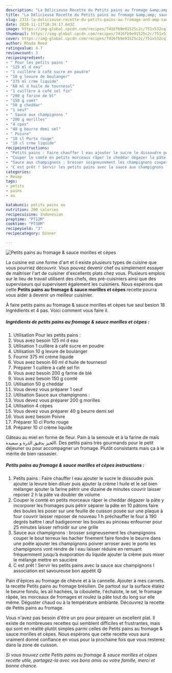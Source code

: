 ```yaml
---
description: "La Délicieuse Recette du Petits pains au fromage &amp;amp; sauce morilles et cèpes"
title: "La Délicieuse Recette du Petits pains au fromage &amp;amp; sauce morilles et cèpes"
slug: 2331-la-delicieuse-recette-du-petits-pains-au-fromage-and-amp-sauce-morilles-et-cepes
date: 2020-11-11T10:34:17.643Z
image: https://img-global.cpcdn.com/recipes/7416fb9e91525c2c/751x532cq70/petits-pains-au-fromage-sauce-morilles-et-cepes-photo-principale-de-la-recette.jpg
thumbnail: https://img-global.cpcdn.com/recipes/7416fb9e91525c2c/751x532cq70/petits-pains-au-fromage-sauce-morilles-et-cepes-photo-principale-de-la-recette.jpg
cover: https://img-global.cpcdn.com/recipes/7416fb9e91525c2c/751x532cq70/petits-pains-au-fromage-sauce-morilles-et-cepes-photo-principale-de-la-recette.jpg
author: Rhoda Reed
ratingvalue: 4.7
reviewcount: 3
recipeingredient:
- " Pour les petits pains "
- "125 ml d eau"
- "1 cuillère à café sucre en poudre"
- "10 g levure de boulanger"
- "375 ml crme liquide"
- "60 ml d huile de tournesol"
- "1 cuillère à café sel fin"
- "200 g farine de bl"
- "150 g comt"
- "50 g cheddar"
- "1 oeuf"
- " Sauce aux champignons "
- "200 g morilles"
- "4 cpes"
- "40 g beurre demi sel"
- " Poivre"
- "10 cl Porto rouge"
- "10 cl crme liquide"
recipeinstructions:
- "Petits pains : Faire chauffer l eau ajouter le sucre le dissoudre puis ajouter la levure bien diluer puis ajouter la crème l huile et le sel bien mélanger ajouter la farine pétrir une dizaine de minutes couvrir laisser reposer 2 h la pâte va doubler de volume"
- "Couper le comté en petits morceaux râper le cheddar dégazer la pâte y incorporer les fromages puis pétrir séparer la pâte en 10 pâtons faire des boules les poser sur une feuille de cuisson posée sur une plaque à four couvrir laisser reposer de nouveau 1 h préchauffer le four à 190 degrés battre l œuf badigeonner les boules au pinceau enfourner pour 25 minutes laisser refroidir sur une grille"
- "Sauce aux champignons : brosser soigneusement les champignons couper le bout terreux les hacher finement faire fondre le beurre dans une poêle ajouter les champignons poivrer arroser avec le porto les champignons vont rendre de l eau laisser réduire en remuant fréquemment jusqu’à évaporation du liquide ajouter la crème puis mixer le mélange mettre en saucière"
- "C est prêt ! Servir les petits pains avec la sauce aux champignons l association est savoureuse bon appétit 😋"
categories:
- Resep
tags:
- petits
- pains
- au

katakunci: petits pains au 
nutrition: 200 calories
recipecuisine: Indonesian
preptime: "PT12M"
cooktime: "PT30M"
recipeyield: "3"
recipecategory: Dinner

---
```



![Petits pains au fromage &amp; sauce morilles et cèpes](https://img-global.cpcdn.com/recipes/7416fb9e91525c2c/751x532cq70/petits-pains-au-fromage-sauce-morilles-et-cepes-photo-principale-de-la-recette.jpg)

La cuisine est une forme d'art et il existe plusieurs types de cuisine que vous pourriez découvrir. Vous pouvez devenir chef ou simplement essayer de maîtriser l'art de cuisiner d'excellents plats chez vous. Plusieurs emplois sur le lieu de travail utilisent des chefs, des pré-cuisiniers ainsi que des superviseurs qui supervisent également les cuisiniers. Nous espérons que cette <strong> Petits pains au fromage &amp; sauce morilles et cèpes </strong> recette pourra vous aider à devenir un meilleur cuisinier.

<!--inarticleads1-->

À faire petits pains au fromage &amp; sauce morilles et cèpes tue seul besion 18 Ingrédients et 4 pas. Voici comment vous faire il.

##### Ingrédients de petits pains au fromage &amp; sauce morilles et cèpes :

1. Utilisation  Pour les petits pains :
1. Vous avez besoin 125 ml d eau
1. Utilisation 1 cuillère à café sucre en poudre
1. Utilisation 10 g levure de boulanger
1. Fournir 375 ml crème liquide
1. Vous avez besoin 60 ml d huile de tournesol
1. Préparer 1 cuillère à café sel fin
1. Vous avez besoin 200 g farine de blé
1. Vous avez besoin 150 g comté
1. Utilisation 50 g cheddar
1. Vous devez vous préparer 1 oeuf
1. Utilisation  Sauce aux champignons :
1. Vous devez vous préparer 200 g morilles
1. Utilisation 4 cèpes
1. Vous devez vous préparer 40 g beurre demi sel
1. Vous avez besoin  Poivre
1. Préparer 10 cl Porto rouge
1. Préparer 10 cl crème liquide


Gâteau au miel en forme de fleur. Pain à la semoule et à la farine de maïs االخبز بدقيق الذرة و سميدة. Des petits pains très gourmands pour le petit déjeuner ou pour accompagner un fromage. Plutôt consistants mais ça à le mérite de bien rassasier. 

<!--inarticleads2-->

##### Petits pains au fromage &amp; sauce morilles et cèpes instructions :

1. Petits pains : Faire chauffer l eau ajouter le sucre le dissoudre puis ajouter la levure bien diluer puis ajouter la crème l huile et le sel bien mélanger ajouter la farine pétrir une dizaine de minutes couvrir laisser reposer 2 h la pâte va doubler de volume
1. Couper le comté en petits morceaux râper le cheddar dégazer la pâte y incorporer les fromages puis pétrir séparer la pâte en 10 pâtons faire des boules les poser sur une feuille de cuisson posée sur une plaque à four couvrir laisser reposer de nouveau 1 h préchauffer le four à 190 degrés battre l œuf badigeonner les boules au pinceau enfourner pour 25 minutes laisser refroidir sur une grille
1. Sauce aux champignons : brosser soigneusement les champignons couper le bout terreux les hacher finement faire fondre le beurre dans une poêle ajouter les champignons poivrer arroser avec le porto les champignons vont rendre de l eau laisser réduire en remuant fréquemment jusqu’à évaporation du liquide ajouter la crème puis mixer le mélange mettre en saucière
1. C est prêt ! Servir les petits pains avec la sauce aux champignons l association est savoureuse bon appétit 😋


Pain d&#39;épices au fromage de chèvre et à la cannelle. Ajouter à mes carnets. la recette Petits pains au fromage brésilien. De partout sur la surface étalez le beurre fondu, les ail hachées, la ciboulette, l&#39;échalote, le sel, le fromage râpée, les morceaux de fromages et roulez la pâte tout du long sur elle même. Déguster chaud ou à la température ambiante. Découvrez la recette de Petits pains au fromage. 

<!--inarticleads1-->

<p>
Vous n'avez pas besoin d'être un pro pour préparer un excellent plat. Il existe de nombreuses recettes qui semblent difficiles et frustrantes, mais qui sont en réalité plutôt simples parmi celles de Petits pains au fromage &amp; sauce morilles et cèpes. Nous espérons que cette recette vous aura vraiment donné confiance en vous pour la prochaine fois que vous resterez dans la zone de cuisson.
</p>

<p>
<i>Si vous trouvez cette Petits pains au fromage &amp; sauce morilles et cèpes recette utile, partagez-la avec vos bons amis ou votre famille, merci et bonne chance.</i>
</p>

